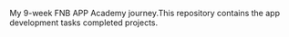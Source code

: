 My 9-week FNB APP Academy journey.This repository contains the app development tasks completed projects.
